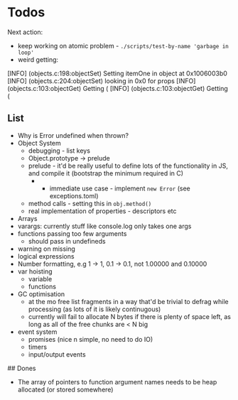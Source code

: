 # Todos

Next action: 
- keep working on atomic problem - `./scripts/test-by-name 'garbage in loop'`
- weird getting:

[INFO] (objects.c:198:objectSet) Setting itemOne in object at 0x1006003b0
[INFO] (objects.c:204:objectSet) looking in 0x0 for props
[INFO] (objects.c:103:objectGet) Getting (
[INFO] (objects.c:103:objectGet) Getting ( 

## List

- Why is Error undefined when thrown?
- Object System
  - debugging - list keys
  - Object.prototype -> prelude
  - prelude - it'd be really useful to define lots of the functionality in JS, and compile it (bootstrap the minimum required in C)
      - * immediate use case - implement `new Error` (see exceptions.toml)
  - method calls - setting this in `obj.method()`
  - real implementation of properties - descriptors etc
- Arrays
- varargs: currently stuff like console.log only takes one args
- functions passing too few arguments
  - should pass in undefineds
- warning on missing
- logical expressions
- Number formatting, e.g 1 -> 1, 0.1 -> 0.1, not 1.00000 and 0.10000
- var hoisting
  - variable
  - functions
- GC optimisation
  - at the mo free list fragments in a way that'd be trivial to defrag while processing (as lots of it is likely continugous)
  - currently will fail to allocate N bytes if there is plenty of space left, as long as all of the free chunks are < N big
- event system
    - promises (nice n simple, no need to do IO)
    - timers
    - input/output events

## Dones

- The array of pointers to function argument names needs to be heap allocated (or stored somewhere)
